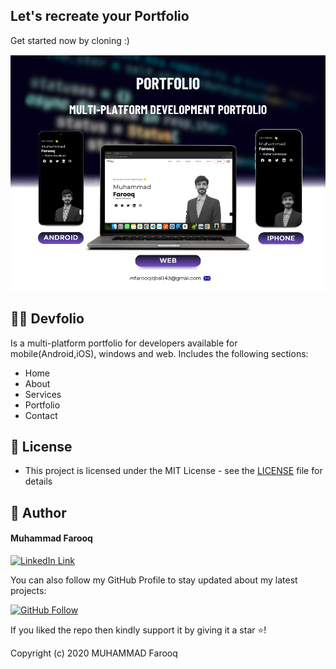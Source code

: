 ## Let's recreate your Portfolio

Get started now by cloning :)

<img src="https://raw.githubusercontent.com/mfarooqone/farooq_devfolio/refs/heads/master/portfolio.png">

<br>

<!-- <div align="center">

[![Open Source Love svg1](https://badges.frapsoft.com/os/v1/open-source.svg?v=103)](#)
[![GitHub Forks](https://img.shields.io/github/forks/saadhaxxan/Car_Game_Python_Pygame.svg?style=social&label=Fork&maxAge=2592000)](https://github.com/m-hamzashakeel/DevFolio/fork)
[![GitHub Issues](https://img.shields.io/github/issues/saadhaxxan/Car_Game_Python_Pygame.svg?style=flat&label=Issues&maxAge=2592000)](https://github.com/m-hamzashakeel/DevFolio/issues)
[![contributions welcome](https://img.shields.io/badge/contributions-welcome-brightgreen.svg?style=flat&label=Contributions&colorA=red&colorB=black	)](#)

</div> -->

## 🧑‍💻 Devfolio
Is a multi-platform portfolio for developers available for mobile(Android,iOS), windows and web. Includes the following sections:
- Home
- About
- Services
- Portfolio
- Contact

<!-- ## 🔗 Useful links

🌐 Web App: https://mhmzdev.github.io/devfolio

📱 Android App: https://play.google.com/store/apps/details?id=com.hmz.folio

📙 Article: https://mhamzadev.medium.com/folio-responsive-portfolio-using-flutter-2-0-86ae3e6cce4f -->


## 🔑 License
- This project is licensed under the MIT License - see the [LICENSE](LICENSE.md) file for details

## 🧑 Author

#### Muhammad Farooq
[![LinkedIn Link](https://img.shields.io/badge/Connect-Farooq-blue.svg?logo=linkedin&longCache=true&style=social&label=Connect
)](https://www.linkedin.com/in/mfarooqone)

You can also follow my GitHub Profile to stay updated about my latest projects:

[![GitHub Follow](https://img.shields.io/badge/Connect-Farooq-blue.svg?logo=Github&longCache=true&style=social&label=Follow)](https://github.com/mfarooqone)

If you liked the repo then kindly support it by giving it a star ⭐!

Copyright (c) 2020 MUHAMMAD Farooq
